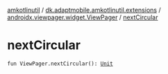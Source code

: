 [amkotlinutil](../../index.md) / [dk.adaptmobile.amkotlinutil.extensions](../index.md) / [androidx.viewpager.widget.ViewPager](index.md) / [nextCircular](next-circular.md)

# nextCircular

`fun ViewPager.nextCircular(): `[`Unit`](https://kotlinlang.org/api/latest/jvm/stdlib/kotlin/-unit/index.html)